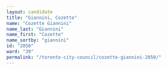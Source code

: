 ```yaml
---
layout: candidate
title: "Giannini, Cozette"
name: "Cozette Giannini"
name_last: "Giannini"
name_first: "Cozette"
name_sortby: "giannini"
id: "2050"
ward: "39"
permalink: "/toronto-city-council/cozette-giannini-2050/"
---
```

